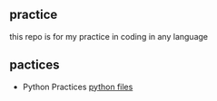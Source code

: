 ## practice
this repo is for my practice in coding in any language

## pactices
- Python Practices
[python files](python)
